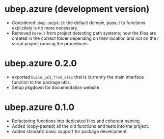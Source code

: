 # ubep.azure (development version)

* Considered `ubep.unipd.it` the default domain, pass it to functions explicitely is no more necessary.
* Removed `here()` from project detecting path systems; now the files are
  created in the correct folder depending on their location and not on the r script project running the procedures.

# ubep.azure 0.2.0

* exported `build_ps1_from_xlsx` that is currently the main interface function to the package utils.
* Setup pkgdown for documentation website

# ubep.azure 0.1.0

* Refactoring functions into dedicated files and coherent naming
* Added (copy-pasted) all the old functions and tests into the project.
* Added standard basic support for package development.
